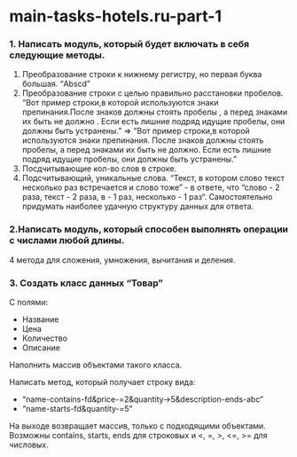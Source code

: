 # main-tasks-hotels.ru-part-1

### 1. Написать модуль, который будет включать в себя следующие методы.
1. Преобразование строки к нижнему регистру, но первая буква большая. “Abscd”
2. Преобразование строки с целью правильно расстановки пробелов. “Вот пример строки,в которой     используются знаки препинания.После знаков должны стоять пробелы , а перед знаками их быть не должно .    Если есть лишние подряд идущие пробелы, они должны быть устранены.” =>
“Вот пример строки,в которой используются знаки препинания. После знаков должны стоять пробелы, а перед знаками их быть не должно. Если есть лишние подряд идущие пробелы, они должны быть устранены.”
3. Посдчитывающие кол-во слов в строке.
4. Подсчитывающий, уникальные слова. “Текст, в котором слово текст несколько раз встречается и слово тоже” - в ответе, что “слово - 2 раза, текст - 2 раза, в - 1 раз, несколько - 1 раз“. Самостоятельно придумать наиболее удачную структуру данных для ответа.

### 2.Написать модуль, который способен выполнять операции с числами любой длины.
4 метода для сложения, умножения, вычитания и деления.

### 3. Создать класс данных “Товар”
С полями:
- Название
- Цена
- Количество
- Описание

Наполнить массив объектами такого класса.

Написать метод, который получает строку вида:
- “name-contains-fd&price-=2&quantity->5&description-ends-abc”
- “name-starts-fd&quantity-=5”

На выходе возвращает массив, только с подходящими объектами. Возможны contains, starts, ends для строковых и <, =, >, <=, >= для числовых.
